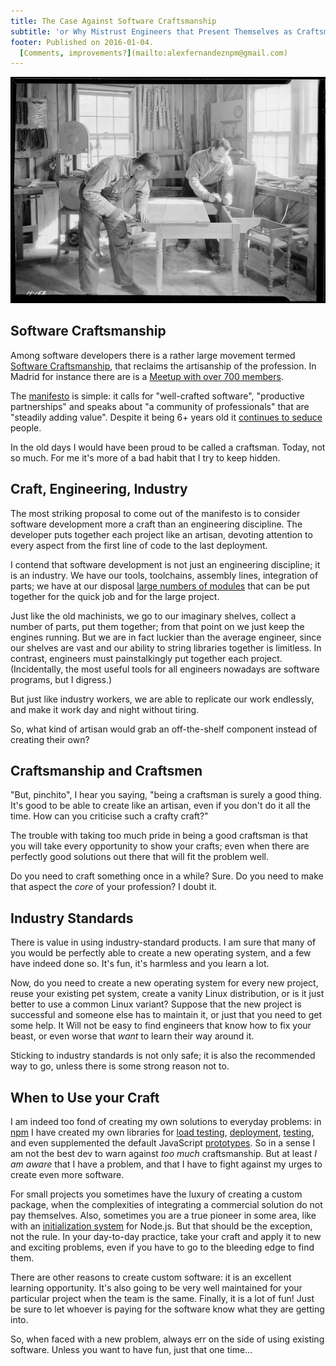 ```yaml
---
title: The Case Against Software Craftsmanship
subtitle: 'or Why Mistrust Engineers that Present Themselves as Craftsmen'
footer: Published on 2016-01-04.
  [Comments, improvements?](mailto:alexfernandeznpm@gmail.com)
---
```


![Picture credit: [Lewis Hine](https://commons.wikimedia.org/wiki/File:%22Shop_of_the_Woodcrafters_and_Carvers,_Gatlinburg,_Tennessee._Besides_making_fine_furniture,_these_two_craftsmen_turn..._-_NARA_-_532771.jpg)](pics/craftsmen.jpg "Shop of the Woodcrafters and Carvers, Gatlinburg, Tennessee. Besides making fine furniture, these two craftsmen turn out interesting souvenirs, etc.")

## Software Craftsmanship

Among software developers there is a rather large movement termed
[Software Craftsmanship](https://en.wikipedia.org/wiki/Software_craftsmanship),
that reclaims the artisanship of the profession.
In Madrid for instance there are is a
[Meetup with over 700 members](http://www.meetup.com/es/madswcraft/).

The [manifesto](http://manifesto.softwarecraftsmanship.org/)
is simple:
it calls for "well-crafted software", "productive partnerships"
and speaks about "a community of professionals"
that are "steadily adding value".
Despite it being 6+ years old it
[continues to seduce](http://manifesto.softwarecraftsmanship.org/metrics)
people.

In the old days I would have been proud to be called a craftsman.
Today, not so much.
For me it's more of a bad habit that I try to keep hidden.

## Craft, Engineering, Industry

The most striking proposal to come out of the manifesto is to consider software development
more a craft than an engineering discipline.
The developer puts together each project like an artisan,
devoting attention to every aspect from the first line of code
to the last deployment.

I contend that software development is not just an engineering discipline;
it is an industry.
We have our tools, toolchains, assembly lines, integration of parts;
we have at our disposal [large numbers of modules](http://modulecounts.com/)
that can be put together for the quick job and for the large project.

Just like the old machinists,
we go to our imaginary shelves,
collect a number of parts,
put them together;
from that point on we just keep the engines running.
But we are in fact luckier than the average engineer,
since our shelves are vast and our ability to string libraries together is limitless.
In contrast, engineers must painstalkingly put together each project.
(Incidentally, the most useful tools for all engineers nowadays are software programs,
but I digress.)

But just like industry workers,
we are able to replicate our work endlessly,
and make it work day and night without tiring.

So, what kind of artisan would grab an off-the-shelf component
instead of creating their own?

## Craftsmanship and Craftsmen

"But, pinchito", I hear you saying,
"being a craftsman is surely a good thing.
It's good to be able to create like an artisan,
even if you don't do it all the time.
How can you criticise such a crafty craft?"

The trouble with taking too much pride in being a good craftsman
is that you will take every opportunity to show your crafts;
even when there are perfectly good solutions out there
that will fit the problem well.

Do you need to craft something once in a while?
Sure.
Do you need to make that aspect the _core_ of your profession?
I doubt it.

## Industry Standards

There is value in using industry-standard products.
I am sure that many of you would be perfectly able to create a new operating system,
and a few have indeed done so.
It's fun, it's harmless and you learn a lot.

Now, do you need to create a new operating system for every new project,
reuse your existing pet system,
create a vanity Linux distribution,
or is it just better to use a common Linux variant?
Suppose that the new project is successful and someone else has to maintain it,
or just that you need to get some help.
It Will not be easy to find engineers that know how to fix your beast,
or even worse that _want_ to learn their way around it.

Sticking to industry standards is not only safe;
it is also the recommended way to go,
unless there is some strong reason not to.

## When to Use your Craft

I am indeed too fond of creating my own solutions to everyday problems:
in [npm](https://www.npmjs.com/~alexfernandez)
I have created my own libraries for
[load testing](https://www.npmjs.com/package/loadtest),
[deployment](https://www.npmjs.com/package/deployment),
[testing](https://www.npmjs.com/package/testing),
and even supplemented the default JavaScript
[prototypes](https://www.npmjs.com/package/prototypes).
So in a sense I am not the best dev to warn against _too much_ craftsmanship.
But at least _I am aware_ that I have a problem,
and that I have to fight against my urges to create even more software.

For small projects you sometimes have the luxury of creating a custom package,
when the complexities of integrating a commercial solution do not pay themselves.
Also, sometimes you are a true pioneer in some area,
like with an [initialization system](https://www.npmjs.com/package/inits)
for Node.js.
But that should be the exception, not the rule.
In your day-to-day practice,
take your craft and apply it to new and exciting problems,
even if you have to go to the bleeding edge to find them.

There are other reasons to create custom software:
it is an excellent learning opportunity.
It's also going to be very well maintained for your particular project
when the team is the same.
Finally, it is a lot of fun!
Just be sure to let whoever is paying for the software
know what they are getting into.

So, when faced with a new problem,
always err on the side of using existing software.
Unless you want to have fun,
just that one time…

